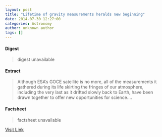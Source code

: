 ```yaml
---
layout: post
title: "Lifetime of gravity measurements heralds new beginning"
date: 2014-07-30 12:27:00
categories: Astronomy
author: unknown author
tags: []
---
```



#### Digest
>digest unavailable

#### Extract
>Although ESA’s GOCE satellite is no more, all of the measurements it gathered during its life skirting the fringes of our atmosphere, including the very last as it drifted slowly back to Earth, have been drawn together to offer new opportunities for science....

#### Factsheet
>factsheet unavailable

[Visit Link](http://www.esa.int/Our_Activities/Observing_the_Earth/GOCE/Lifetime_of_gravity_measurements_heralds_new_beginning)


